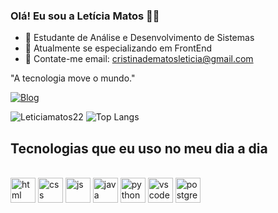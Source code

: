 ### Olá! Eu sou a Letícia Matos 👋🏼

- 🔭 Estudante de Análise e Desenvolvimento de Sistemas 
- 🌱 Atualmente se especializando em FrontEnd
- 📧 Contate-me email: cristinadematosleticia@gmail.com

"A tecnologia move o mundo."

[![Blog](https://img.shields.io/badge/LinkedIn-0077B5?style=for-the-badge&logo=linkedin&logoColor=white)](https://www.linkedin.com/in/let%C3%ADcia-matos-4a9848247/)

![Leticiamatos22](https://github-readme-stats.vercel.app/api?username=Leticiamatos22&show_icons=true&theme=synthwave)
![Top Langs](https://github-readme-stats.vercel.app/api/top-langs/?username=Leticiamatos22&layout=compact)

## Tecnologias que eu uso no meu dia a dia

<div style="display: inline_block"><br/>
<div>
 <img aling="center" alt="html" height="40" width="40" src="https://cdn.jsdelivr.net/gh/devicons/devicon/icons/html5/html5-original.svg">
<img aling="center" alt="css" height="40" width="40" src="https://cdn.jsdelivr.net/gh/devicons/devicon/icons/css3/css3-original.svg">
<img aling="center" alt="js" height="40" width="40" src="https://cdn.jsdelivr.net/gh/devicons/devicon/icons/javascript/javascript-original.svg">
<img aling="center" alt="java" height="40" width="40" src="https://cdn.jsdelivr.net/gh/devicons/devicon/icons/java/java-original.svg">
<img aling="center" alt="python" height="40" width="40" src="https://cdn.jsdelivr.net/gh/devicons/devicon/icons/python/python-original.svg">
<img aling="center" alt="vscode" height="40" width="40" src="https://cdn.jsdelivr.net/gh/devicons/devicon/icons/vscode/vscode-original.svg">
<img aling="center" alt="postgreen" height="40" width="40" src="https://cdn.jsdelivr.net/gh/devicons/devicon/icons/postgresql/postgresql-original.svg">
</div>
</div></br>


